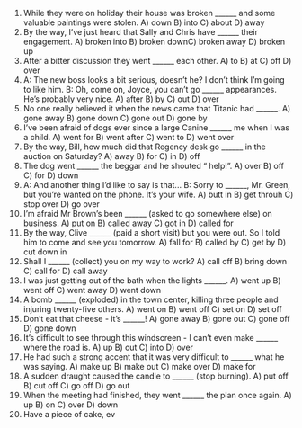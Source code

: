 1. While they were on holiday their house was broken ______ and
some valuable paintings were stolen.
A) down B) into C) about D) away
2. By the way, I’ve just heard that Sally and Chris have ______ their
engagement.
A) broken into B) broken downC) broken away D) broken up
3. After a bitter discussion they went ______ each other.
A) to B) at C) off D) over
4. A: The new boss looks a bit serious, doesn’t he? I don’t think I’m
going to like him.
B: Oh, come on, Joyce, you can’t go ______ appearances. He’s
probably very nice.
A) after B) by C) out D) over
5. No one really believed it when the news came that Titanic had
______.
A) gone away B) gone down C) gone out D) gone by
6. I’ve been afraid of dogs ever since a large Canine ______ me
when I was a child.
A) went for B) went after C) went to D) went over
7. By the way, Bill, how much did that Regency desk go ______ in
the auction on Saturday?
A) away B) for C) in D) off
8. The dog went ______ the beggar and he shouted “ help!”.
A) over B) off C) for D) down
9. A: And another thing I’d like to say is that...
B: Sorry to ______, Mr. Green, but you’re wanted on the phone.
It’s your wife.
A) butt in B) get throuh C) stop over D) go over
10. I’m afraid Mr Brown’s been ______ (asked to go somewhere
else) on business.
A) put on B) called away C) got in D) called for
11. By the way, Clive ______ (paid a short visit) but you were out.
So I told him to come and see you tomorrow.
A) fall for B) called by C) get by D) cut down in
12. Shall I ______ (collect) you on my way to work?
A) call off B) bring down C) call for D) call away
13. I was just getting out of the bath when the lights ______.
A) went up B) went off C) went away D) went down
14. A bomb ______ (exploded) in the town center, killing three people
and injuring twenty-five others.
A) went on B) went off C) set on D) set off
15. Don’t eat that cheese - it’s ______!
A) gone away B) gone out C) gone off D) gone down
16. It’s difficult to see through this windscreen - I can’t even make
______ where the road is.
A) up B) out C) into D) over
17. He had such a strong accent that it was very difficult to ______
what he was saying.
A) make up B) make out C) make over D) make for
18. A sudden draught caused the candle to ______ (stop burning).
A) put off B) cut off C) go off D) go out
19. When the meeting had finished, they went ______ the plan once
again.
A) up B) on C) over D) down
20. Have a piece of cake, ev